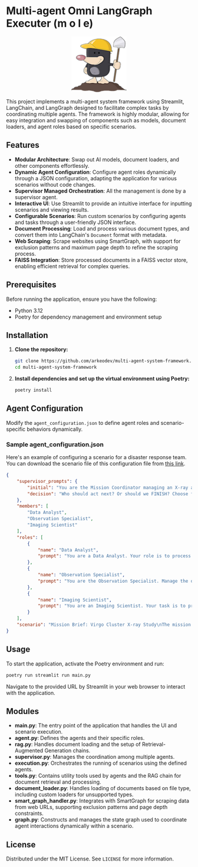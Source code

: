 # Multi-agent Omni LangGraph Executer (m o l e)

<div style="text-align: center;">
  <img src="images/mole.png" alt="MOLE" width="150" height="150">
</div>

This project implements a multi-agent system framework using Streamlit, LangChain, and LangGraph designed to facilitate complex tasks by coordinating multiple agents. The framework is highly modular, allowing for easy integration and swapping of components such as models, document loaders, and agent roles based on specific scenarios.

## Features

- **Modular Architecture**: Swap out AI models, document loaders, and other components effortlessly.
- **Dynamic Agent Configuration**: Configure agent roles dynamically through a JSON configuration, adapting the application for various scenarios without code changes.
- **Supervisor Managed Orchestration**: All the management is done by a supervisor agent.
- **Interactive UI**: Use Streamlit to provide an intuitive interface for inputting scenarios and viewing results.
- **Configurable Scenarios**: Run custom scenarios by configuring agents and tasks through a user-friendly JSON interface.
- **Document Processing**: Load and process various document types, and convert them into LangChain's `Document` format with metadata.
- **Web Scraping**: Scrape websites using SmartGraph, with support for exclusion patterns and maximum page depth to refine the scraping process.
- **FAISS Integration**: Store processed documents in a FAISS vector store, enabling efficient retrieval for complex queries.

## Prerequisites

Before running the application, ensure you have the following:
- Python 3.12
- Poetry for dependency management and environment setup

## Installation

1. **Clone the repository:**
   ```bash
   git clone https://github.com/arkeodev/multi-agent-system-framework.git
   cd multi-agent-system-framework
   ```

2. **Install dependencies and set up the virtual environment using Poetry:**
   ```bash
   poetry install
   ```

## Agent Configuration

Modify the `agent_configuration.json` to define agent roles and scenario-specific behaviors dynamically.

### Sample agent_configuration.json
Here's an example of configuring a scenario for a disaster response team. You can download the scenario file of this configuration file from [this link](https://static.e-publishing.af.mil/production/1/af_a1/publication/afh1/afh1.pdf).
```json
{
    "supervisor_prompts": {
        "initial": "You are the Mission Coordinator managing an X-ray astronomy crew. Your task is to oversee the study of the Virgo Cluster using the LEIA X-ray imager. Direct who acts next or FINISH when done.",
        "decision": "Who should act next? Or should we FINISH? Choose from: {options}"
    },
    "members": [
        "Data Analyst",
        "Observation Specialist",
        "Imaging Scientist"
    ],
    "roles": [
        {
            "name": "Data Analyst",
            "prompt": "You are a Data Analyst. Your role is to process and analyze the telemetry and spectral data received from the LEIA observations. Interpret findings in relation to the known characteristics of the Virgo Cluster."
        },
        {
            "name": "Observation Specialist",
            "prompt": "You are the Observation Specialist. Manage the observation schedules and ensure the telescope's alignment and calibration are optimized for capturing high-quality X-ray images of the Virgo Cluster."
        },
        {
            "name": "Imaging Scientist",
            "prompt": "You are an Imaging Scientist. Your task is to process the images captured by LEIA, correct for any distortions or anomalies, and prepare the data for detailed analysis by the Data Analyst."
        }
    ],
    "scenario": "Mission Brief: Virgo Cluster X-ray Study\nThe mission involves using the LEIA X-ray imager to conduct detailed observations of the Virgo Cluster. Your team consists of a Data Analyst, Observation Specialist, and Imaging Scientist.\nObjectives:\n1. Align and calibrate the LEIA telescope to begin observations of the Virgo Cluster.\n2. Capture and process X-ray images, identifying key features and anomalies.\n3. Analyze the spectral and imaging data to provide insights into the cluster's composition and dynamics.\nExecute the mission, with each crew member performing their specific roles."
}
```

## Usage

To start the application, activate the Poetry environment and run:
```bash
poetry run streamlit run main.py
```
Navigate to the provided URL by Streamlit in your web browser to interact with the application.

## Modules

- **main.py**: The entry point of the application that handles the UI and scenario execution.
- **agent.py**: Defines the agents and their specific roles.
- **rag.py**: Handles document loading and the setup of Retrieval-Augmented Generation chains.
- **supervisor.py**: Manages the coordination among multiple agents.
- **execution.py**: Orchestrates the running of scenarios using the defined agents.
- **tools.py**: Contains utility tools used by agents and the RAG chain for document retrieval and processing.
- **document_loader.py**: Handles loading of documents based on file type, including custom loaders for unsupported types.
- **smart_graph_handler.py**: Integrates with SmartGraph for scraping data from web URLs, supporting exclusion patterns and page depth constraints.
- **graph.py**: Constructs and manages the state graph used to coordinate agent interactions dynamically within a scenario.


## License

Distributed under the MIT License. See `LICENSE` for more information.